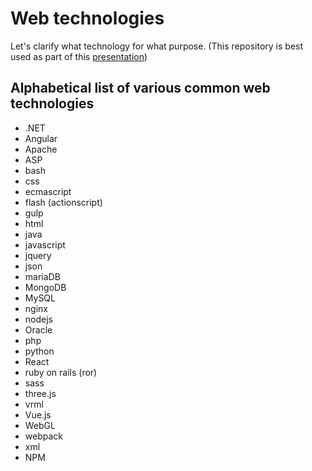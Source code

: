 # Web technologies
Let's clarify what technology for what purpose.
(This repository is best used as part of this [presentation](https://app.ludus.one/74e7bebb-4b97-4ed6-8fab-08d25778f54d))

## Alphabetical list of various common web technologies

- .NET
- Angular
- Apache
- ASP
- bash
- css
- ecmascript
- flash (actionscript)
- gulp
- html
- java
- javascript
- jquery
- json
- mariaDB
- MongoDB
- MySQL
- nginx
- nodejs
- Oracle
- php
- python
- React
- ruby on rails (ror)
- sass
- three.js
- vrml
- Vue.js
- WebGL
- webpack
- xml
- NPM
